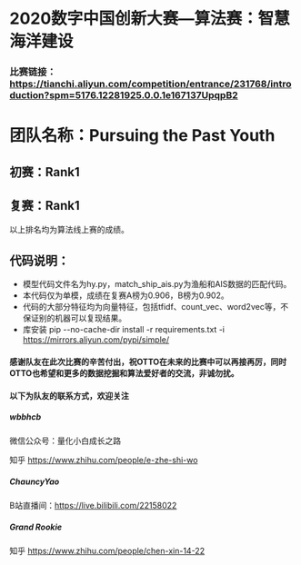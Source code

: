 # 2020数字中国创新大赛—算法赛：智慧海洋建设
### 比赛链接：https://tianchi.aliyun.com/competition/entrance/231768/introduction?spm=5176.12281925.0.0.1e167137UpqpB2

# 团队名称：Pursuing the Past Youth
## 初赛：Rank1
## 复赛：Rank1
以上排名均为算法线上赛的成绩。

## 代码说明：
- 模型代码文件名为hy.py，match_ship_ais.py为渔船和AIS数据的匹配代码。
- 本代码仅为单模，成绩在复赛A榜为0.906，B榜为0.902。
- 代码的大部分特征均为向量特征，包括tfidf、count_vec、word2vec等，不保证别的机器可以复现结果。
- 库安装 pip --no-cache-dir install -r requirements.txt -i https://mirrors.aliyun.com/pypi/simple/

#### 感谢队友在此次比赛的辛苦付出，祝OTTO在未来的比赛中可以再接再厉，同时OTTO也希望和更多的数据挖掘和算法爱好者的交流，非诚勿扰。
#### 以下为队友的联系方式，欢迎关注
##### wbbhcb

微信公众号：量化小白成长之路

知乎 https://www.zhihu.com/people/e-zhe-shi-wo
##### ChauncyYao

B站直播间：https://live.bilibili.com/22158022
##### Grand Rookie

知乎 https://www.zhihu.com/people/chen-xin-14-22
